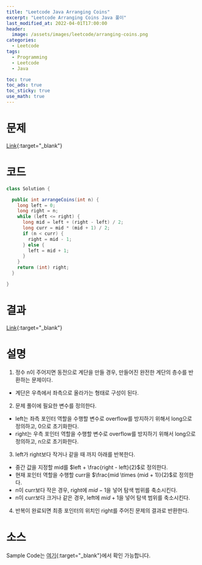 ```yaml
---
title: "Leetcode Java Arranging Coins"
excerpt: "Leetcode Arranging Coins Java 풀이"
last_modified_at: 2022-04-01T17:00:00
header:
  image: /assets/images/leetcode/arranging-coins.png
categories:
  - Leetcode
tags:
  - Programming
  - Leetcode
  - Java

toc: true
toc_ads: true
toc_sticky: true
use_math: true
---
```

# 문제
[Link](https://leetcode.com/problems/arranging-coins/){:target="_blank"}

# 코드
```java
class Solution {

  public int arrangeCoins(int n) {
    long left = 0;
    long right = n;
    while (left <= right) {
      long mid = left + (right - left) / 2;
      long curr = mid * (mid + 1) / 2;
      if (n < curr) {
        right = mid - 1;
      } else {
        left = mid + 1;
      }
    }
    return (int) right;
  }

}
```

# 결과
[Link](https://leetcode.com/submissions/detail/671499742/){:target="_blank"}

# 설명
1. 정수 n이 주어지면 동전으로 계단을 만들 경우, 만들어진 완전한 계단의 층수를 반환하는 문제이다.
- 계단은 우측에서 좌측으로 올라가는 형태로 구성이 된다.

2. 문제 풀이에 필요한 변수를 정의한다.
- left는 좌측 포인터 역할을 수행할 변수로 overflow를 방지하기 위해서 long으로 정의하고, 0으로 초기화한다.
- right는 우측 포인터 역할을 수행할 변수로 overflow를 방지하기 위해서 long으로 정의하고, n으로 초기화한다.

3. left가 right보다 작거나 같을 때 까지 아래를 반복한다.
- 중간 값을 지정할 mid를 $left + \frac{right - left}{2}$로 정의한다.
- 현재 포인터 역할을 수행할 curr을 $\frac{mid \times (mid + 1)}{2}$로 정의한다.
- n이 curr보다 작은 경우, right에 $mid - 1$을 넣어 탐색 범위를 축소시킨다.
- n이 curr보다 크거나 같은 경우, left에 $mid + 1$을 넣어 탐색 범위를 축소시킨다.

4. 반복이 완료되면 최종 포인터의 위치인 right를 주어진 문제의 결과로 반환한다.

# 소스
Sample Code는 [여기](https://github.com/GracefulSoul/leetcode/blob/master/src/main/java/gracefulsoul/problems/ArrangingCoins.java){:target="_blank"}에서 확인 가능합니다.